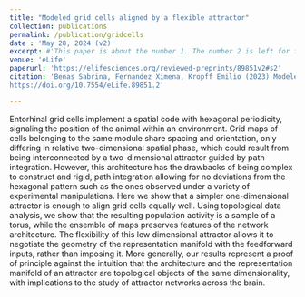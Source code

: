 ```yaml
---
title: "Modeled grid cells aligned by a flexible attractor"
collection: publications
permalink: /publication/gridcells
date : 'May 28, 2024 (v2)'
excerpt: #'This paper is about the number 1. The number 2 is left for future work.'
venue: 'eLife'
paperurl: 'https://elifesciences.org/reviewed-preprints/89851v2#s2'
citation: 'Benas Sabrina, Fernandez Ximena, Kropff Emilio (2023) Modeled grid cells aligned by a flexible attractor eLife 12:RP89851
https://doi.org/10.7554/eLife.89851.2'

---
```


Entorhinal grid cells implement a spatial code with hexagonal periodicity, signaling the position of the animal within an environment. Grid maps of cells belonging to the same module share spacing and orientation, only differing in relative two-dimensional spatial phase, which could result from being interconnected by a two-dimensional attractor guided by path integration. However, this architecture has the drawbacks of being complex to construct and rigid, path integration allowing for no deviations from the hexagonal pattern such as the ones observed under a variety of experimental manipulations. Here we show that a simpler one-dimensional attractor is enough to align grid cells equally well. Using topological data analysis, we show that the resulting population activity is a sample of a torus, while the ensemble of maps preserves features of the network architecture. The flexibility of this low dimensional attractor allows it to negotiate the geometry of the representation manifold with the feedforward inputs, rather than imposing it. More generally, our results represent a proof of principle against the intuition that the architecture and the representation manifold of an attractor are topological objects of the same dimensionality, with implications to the study of attractor networks across the brain.